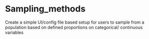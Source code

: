 # Sampling_methods
Create a simple UI/config file based setup for users to sample from a population based on defined proportions on categorical/ continuous variables
